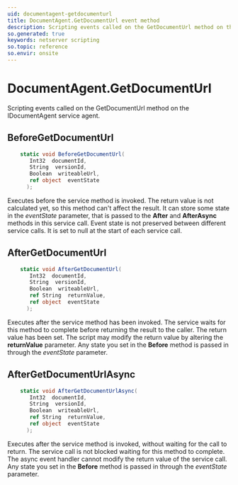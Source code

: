 ```yaml
---
uid: documentagent-getdocumenturl
title: DocumentAgent.GetDocumentUrl event method
description: Scripting events called on the GetDocumentUrl method on the DocumentAgent service agent.
so.generated: true
keywords: netserver scripting
so.topic: reference
so.envir: onsite
---
```

# DocumentAgent.GetDocumentUrl

Scripting events called on the <see cref='M:IDocumentAgent.GetDocumentUrl'>GetDocumentUrl</see> method on the <see cref='IDocumentAgent'>IDocumentAgent</see>  service agent.

## BeforeGetDocumentUrl
```cs
    static void BeforeGetDocumentUrl(
       Int32  documentId,
       String  versionId,
       Boolean  writeableUrl,
       ref object  eventState
      );
```
Executes before the service method is invoked.
The return value is not calculated yet, so this method can't affect the result.
It can store some state in the *eventState* parameter, that is passed to the **After** and **AfterAsync** methods in this service call.
Event state is not preserved between different service calls. It is set to null at the start of each service call.
## AfterGetDocumentUrl
```cs
    static void AfterGetDocumentUrl(
       Int32  documentId,
       String  versionId,
       Boolean  writeableUrl,
       ref String  returnValue,
       ref object  eventState
      );
```
Executes after the service method has been invoked. The service waits for this method to complete before returning the result to the caller.
The return value has been set. The script may modify the return value by altering the **returnValue** parameter.
Any state you set in the **Before** method is passed in through the *eventState* parameter.
## AfterGetDocumentUrlAsync
```cs
    static void AfterGetDocumentUrlAsync(
       Int32  documentId,
       String  versionId,
       Boolean  writeableUrl,
       ref String  returnValue,
       ref object  eventState
      );
```
Executes after the service method is invoked, without waiting for the call to return.
The service call is not blocked waiting for this method to complete.
The async event handler cannot modify the return value of the service call.
Any state you set in the **Before** method is passed in through the *eventState* parameter.

